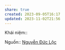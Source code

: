 ```yaml
---
share: true
created: 2023-09-05T16:17
updated: 2023-11-02T21:56
---
```

Khái niệm:: 

Nguồn:: [Nguyễn Đức Lộc](./%E2%9A%A1Hi%E1%BB%83u%20bi%E1%BA%BFt%20s%C3%A2u/%CE%9E%20Ngu%E1%BB%93n/Nguy%E1%BB%85n%20%C4%90%E1%BB%A9c%20L%E1%BB%99c.md) 
